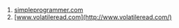 1. [simpleprogrammer.com](http://simpleprogrammer.com/)
1. [www.volatileread.com](http://www.volatileread.com/)

